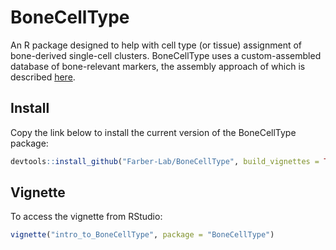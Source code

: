 # BoneCellType
An R package designed to help with cell type (or tissue) assignment of bone-derived single-cell clusters. BoneCellType uses a custom-assembled database of bone-relevant markers, the assembly approach of which is described [here](https://github.com/kkupkova/Mouse-bone-markers).

## Install
Copy the link below to install the current version of the BoneCellType package:

```r
devtools::install_github("Farber-Lab/BoneCellType", build_vignettes = TRUE)
```

## Vignette
To access the vignette from RStudio:

```r
vignette("intro_to_BoneCellType", package = "BoneCellType")
```

